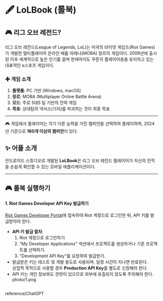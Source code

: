 # 🖋️ LoLBook (롤북)
## 🎮 리그 오브 레전드?

리그 오브 레전드(League of Legends, LoL)는 미국의 라이엇 게임즈(Riot Games)가 개발한 멀티플레이어 온라인 배틀 아레나(MOBA) 장르의 게임이다. 2009년에 출시된 이후 세계적으로 높은 인기를 끌며 현재까지도 꾸준히 플레이어층을 유지하고 있는 대표적인 e스포츠 게임이다.

### ✚ 게임 소개
1. **플랫폼**: PC 기반 (Windows, macOS)
2. **장르**: MOBA (Multiplayer Online Battle Arena)
3. **모드**: 주로 5대5 팀 기반의 전략 게임
4. **목표**: 상대팀의 넥서스(기지)를 파괴하는 것이 최종 목표

---
🎮 게임에서 플레이어는 각기 다른 능력을 가진 챔피언을 선택하여 플레이하며, 2024년 기준으로 **160개 이상의 챔피언**이 있다.


## ✨ 어플 소개
안드로이드 스튜디오로 개발된 **LoLBook**은 리그 오브 레전드 플레이어가 자신의 전적을 손쉽게 확인할 수 있는 모바일 애플리케이션이다.

---

## 🎮 롤북 실행하기
#### 1. **Riot Games Developer API Key 발급하기**  
   [Riot Games Developer Portal](https://developer.riotgames.com)에 접속하여 Riot 계정으로 로그인한 뒤, API 키를 발급받아야 한다.  
   - **API 키 발급 절차**:
     1. Riot 계정으로 로그인하기
     2. "My Developer Applications" 섹션에서 프로젝트를 생성하거나 기존 프로젝트를 선택하기.
     3. "Development API Key"를 요청하여 발급받기.
   - 발급받은 키는 테스트 및 개발 용도로 사용되며, 일정 시간이 지나면 만료된다.  
     상업적 목적으로 사용할 경우 **Production API Key**를 별도로 신청해야 한다.  
   - API 키는 개인 정보와도 관련이 있으므로 외부에 유출되지 않도록 주의해야 한다.
photo/1.png
   

##


reference)ChatGPT
